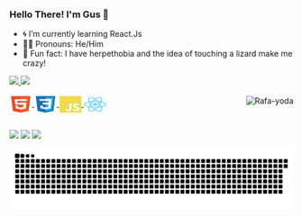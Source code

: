 ### Hello There! I'm Gus 👋

- 🌀 I’m currently learning React.Js
- 👩‍💻 Pronouns: He/Him
- 🎁 Fun fact: I have herpethobia and the idea of touching a lizard make me crazy!

 <div>
  <a href="https://beacons.ai/gussman">
  <img height="180em" src="https://github-readme-stats.vercel.app/api?username=gussmanMartins&show_icons=true&theme=jolly&include_all_commits=true&count_private=true"/>
  <img height="180em" src="https://github-readme-stats.vercel.app/api/top-langs/?username=gussmanMartins&layout=compact&langs_count=7&theme=jolly"/>
</div>
<div style="display: inline_block"><br>
  <img align="center" alt="Rafa-HTML" height="30" width="40" src="https://raw.githubusercontent.com/devicons/devicon/master/icons/html5/html5-original.svg">
  <img align="center" alt="Rafa-CSS" height="30" width="40" src="https://raw.githubusercontent.com/devicons/devicon/master/icons/css3/css3-original.svg">
  <img align="center" alt="Rafa-Js" height="30" width="40" src="https://raw.githubusercontent.com/devicons/devicon/master/icons/javascript/javascript-plain.svg">
  <img align="center" alt="Rafa-React" height="30" width="40" src="https://raw.githubusercontent.com/devicons/devicon/master/icons/react/react-original.svg">
  <img align="right" alt="Rafa-yoda" src="https://imgur.com/vdsRrCq.gif">

</div>

##

<div> 
  <a href = "https://wa.me/5534988973716?text=Hello%20There!"><img src="https://img.shields.io/badge/WhatsApp-25D366?style=for-the-badge&logo=whatsapp&logoColor=white" target="_blank"></a>
  <a href = "mailto:gussmancontact@gmail.com"><img src="https://img.shields.io/badge/-Gmail-%23333?style=for-the-badge&logo=gmail&logoColor=white" target="_blank"></a> 
  <a href="https://instagram.com/gussmanmartins" target="_blank"><img src="https://img.shields.io/badge/-Instagram-%23E4405F?style=for-the-badge&logo=instagram&logoColor=white" target="_blank"></a>
 
  ![Snake animation](https://github.com/gussmanMartins/gussmanMartins/blob/output/github-contribution-grid-snake.svg)
 
</div>
